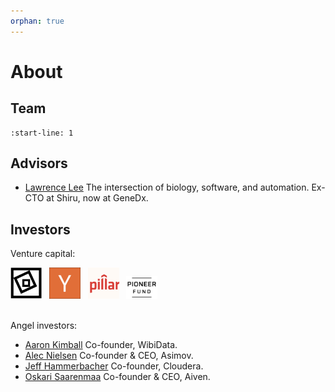 ```yaml
---
orphan: true
---
```


# About

## Team

```{include} about/team.md
:start-line: 1
```

## Advisors

- [Lawrence Lee](https://www.linkedin.com/in/lawrence-lee/) The intersection of biology, software, and automation. Ex-CTO at Shiru, now at GeneDx.

## Investors

Venture capital:

<img src="https://github.com/laminlabs/lamin-about/blob/main/assets/dimension.png?raw=true" alt="Dimension" width="50px" />
&nbsp;
<img src="https://github.com/laminlabs/lamin-about/blob/main/assets/yc.png?raw=true" alt="YC" width="50px" />
&nbsp;
<img src="https://github.com/laminlabs/lamin-about/blob/main/assets/pillar.png?raw=true" alt="Pillar" width="50px" />
&nbsp;
<img src="https://github.com/laminlabs/lamin-about/blob/main/assets/pioneer-fund.png?raw=true" alt="Pioneer fund" width="50px" />
<br><br>

Angel investors:

- [Aaron Kimball](https://www.linkedin.com/in/kimballaaron/) Co-founder, WibiData.
- [Alec Nielsen](https://www.linkedin.com/in/alec-nielsen/) Co-founder & CEO, Asimov.
- [Jeff Hammerbacher](https://en.wikipedia.org/wiki/Jeff_Hammerbacher) Co-founder, Cloudera.
- [Oskari Saarenmaa](https://www.linkedin.com/in/oskarisaarenmaa/) Co-founder & CEO, Aiven.

